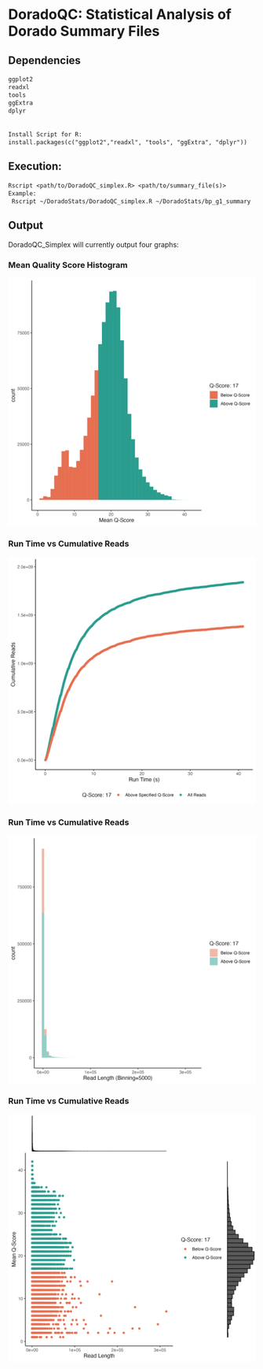 # DoradoQC: Statistical Analysis of Dorado Summary Files

## Dependencies

```{Required Libraries:}
ggplot2
readxl
tools
ggExtra
dplyr


Install Script for R: 
install.packages(c("ggplot2","readxl", "tools", "ggExtra", "dplyr"))

```


## Execution: 

```{Execution}
Rscript <path/to/DoradoQC_simplex.R> <path/to/summary_file(s)>
Example:
 Rscript ~/DoradoStats/DoradoQC_simplex.R ~/DoradoStats/bp_g1_summary
```

## Output
DoradoQC_Simplex will currently output four graphs:
### Mean Quality Score Histogram
![Mean Quality Score Histogram](bp_g1_summary_DoradoQC_simplex/meanqscore_histogram.png)
### Run Time vs Cumulative Reads
![Run Time vs Cumulative Reads](bp_g1_summary_DoradoQC_simplex/runtime_vs_cumulativereads_filtered.png)
### Run Time vs Cumulative Reads
![Sequence Length Histogram](bp_g1_summary_DoradoQC_simplex/sequencelength_histogram.png)
### Run Time vs Cumulative Reads
![Scatterplot of Read Length vs Mean Q-Score with Histogram Margins](bp_g1_summary_DoradoQC_simplex/sequencelength_qscore_scatter_with_histogram.png)
